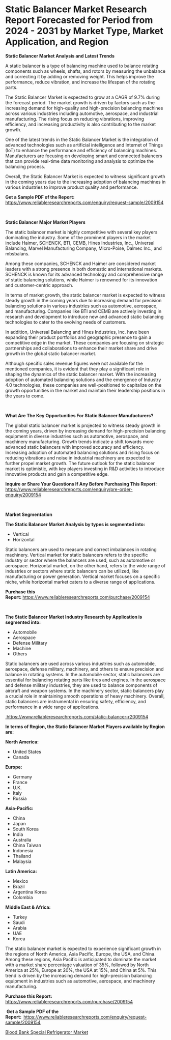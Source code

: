 <p><h1>Static Balancer Market Research Report Forecasted for Period from 2024 -  2031 by Market Type, Market Application, and Region</h1></p><p><strong>Static Balancer Market Analysis and Latest Trends</strong></p>
<p><p>A static balancer is a type of balancing machine used to balance rotating components such as wheels, shafts, and rotors by measuring the unbalance and correcting it by adding or removing weight. This helps improve the performance, reduce vibration, and increase the lifespan of the rotating parts.</p><p>The Static Balancer Market is expected to grow at a CAGR of 9.7% during the forecast period. The market growth is driven by factors such as the increasing demand for high-quality and high-precision balancing machines across various industries including automotive, aerospace, and industrial manufacturing. The rising focus on reducing vibrations, improving efficiency, and increasing productivity is also contributing to the market growth.</p><p>One of the latest trends in the Static Balancer Market is the integration of advanced technologies such as artificial intelligence and Internet of Things (IoT) to enhance the performance and efficiency of balancing machines. Manufacturers are focusing on developing smart and connected balancers that can provide real-time data monitoring and analysis to optimize the balancing process.</p><p>Overall, the Static Balancer Market is expected to witness significant growth in the coming years due to the increasing adoption of balancing machines in various industries to improve product quality and performance.</p></p>
<p><strong>Get a Sample PDF of the Report:&nbsp;</strong> <a href="https://www.reliableresearchreports.com/enquiry/request-sample/2009154">https://www.reliableresearchreports.com/enquiry/request-sample/2009154</a></p>
<p>&nbsp;</p>
<p><strong>Static Balancer Major Market Players</strong></p>
<p><p>The static balancer market is highly competitive with several key players dominating the industry. Some of the prominent players in the market include Haimer, SCHENCK, BTI, CEMB, Hines Industries, Inc., Universal Balancing, Marvel Manufacturing Company, Micro-Poise, Dalmec Inc., and mbsbalans.</p><p>Among these companies, SCHENCK and Haimer are considered market leaders with a strong presence in both domestic and international markets. SCHENCK is known for its advanced technology and comprehensive range of static balancing solutions, while Haimer is renowned for its innovation and customer-centric approach.</p><p>In terms of market growth, the static balancer market is expected to witness steady growth in the coming years due to increasing demand for precision balancing solutions in various industries such as automotive, aerospace, and manufacturing. Companies like BTI and CEMB are actively investing in research and development to introduce new and advanced static balancing technologies to cater to the evolving needs of customers.</p><p>In addition, Universal Balancing and Hines Industries, Inc. have been expanding their product portfolios and geographic presence to gain a competitive edge in the market. These companies are focusing on strategic partnerships and collaborations to enhance their market share and drive growth in the global static balancer market.</p><p>Although specific sales revenue figures were not available for the mentioned companies, it is evident that they play a significant role in shaping the dynamics of the static balancer market. With the increasing adoption of automated balancing solutions and the emergence of Industry 4.0 technologies, these companies are well-positioned to capitalize on the growth opportunities in the market and maintain their leadership positions in the years to come.</p></p>
<p>&nbsp;</p>
<p><strong>What Are The Key Opportunities For Static Balancer Manufacturers?</strong></p>
<p><p>The global static balancer market is projected to witness steady growth in the coming years, driven by increasing demand for high-precision balancing equipment in diverse industries such as automotive, aerospace, and machinery manufacturing. Growth trends indicate a shift towards more advanced static balancers with improved accuracy and efficiency. Increasing adoption of automated balancing solutions and rising focus on reducing vibrations and noise in industrial machinery are expected to further propel market growth. The future outlook for the static balancer market is optimistic, with key players investing in R&D activities to introduce innovative products and gain a competitive edge.</p></p>
<p><strong>Inquire or Share Your Questions If Any Before Purchasing This Report:</strong> <a href="https://www.reliableresearchreports.com/enquiry/pre-order-enquiry/2009154">https://www.reliableresearchreports.com/enquiry/pre-order-enquiry/2009154</a></p>
<p>&nbsp;</p>
<p><strong>Market Segmentation</strong></p>
<p><strong>The Static Balancer Market Analysis by types is segmented into:</strong></p>
<p><ul><li>Vertical</li><li>Horizontal</li></ul></p>
<p><p>Static balancers are used to measure and correct imbalances in rotating machinery. Vertical market for static balancers refers to the specific industry or sector where the balancers are used, such as automotive or aerospace. Horizontal market, on the other hand, refers to the wide range of industries or sectors where static balancers can be utilized, like manufacturing or power generation. Vertical market focuses on a specific niche, while horizontal market caters to a diverse range of applications.</p></p>
<p><strong>Purchase this Report:&nbsp;</strong><a href="https://www.reliableresearchreports.com/purchase/2009154">https://www.reliableresearchreports.com/purchase/2009154</a></p>
<p>&nbsp;</p>
<p><strong>The Static Balancer Market Industry Research by Application is segmented into:</strong></p>
<p><ul><li>Automobile</li><li>Aerospace</li><li>Defense Military</li><li>Machine</li><li>Others</li></ul></p>
<p><p>Static balancers are used across various industries such as automobile, aerospace, defense military, machinery, and others to ensure precision and balance in rotating systems. In the automobile sector, static balancers are essential for balancing rotating parts like tires and engines. In the aerospace and defense military industries, they are used to balance components of aircraft and weapon systems. In the machinery sector, static balancers play a crucial role in maintaining smooth operations of heavy machinery. Overall, static balancers are instrumental in ensuring safety, efficiency, and performance in a wide range of applications.</p></p>
<p><a href="https://www.reliableresearchreports.com/static-balancer-r2009154">&nbsp;https://www.reliableresearchreports.com/static-balancer-r2009154</a></p>
<p><strong>In terms of Region, the Static Balancer Market Players available by Region are:</strong></p>
<p>
    <p> <strong> North America: </strong>
        <ul>
            <li>United States</li>
            <li>Canada</li>
        </ul>
        </p> 
    <p> <strong> Europe: </strong>
        <ul>
            <li>Germany</li>
            <li>France</li>
            <li>U.K.</li>
            <li>Italy</li>
            <li>Russia</li>
        </ul>
        </p> 
    <p> <strong> Asia-Pacific: </strong>
        <ul>
            <li>China</li>
            <li>Japan</li>
            <li>South Korea</li>
            <li>India</li>
            <li>Australia</li>
            <li>China Taiwan</li>
            <li>Indonesia</li>
            <li>Thailand</li>
            <li>Malaysia</li>
        </ul>
        </p> 
    <p> <strong> Latin America: </strong>
        <ul>
            <li>Mexico</li>
            <li>Brazil</li>
            <li>Argentina Korea</li>
            <li>Colombia</li>
        </ul>
        </p> 
    <p> <strong> Middle East & Africa: </strong>
        <ul>
            <li>Turkey</li>
            <li>Saudi</li>
            <li>Arabia</li>
            <li>UAE</li>
            <li>Korea</li>
        </ul>
    </p>
    </p>
<p><p>The static balancer market is expected to experience significant growth in the regions of North America, Asia Pacific, Europe, the USA, and China. Among these regions, Asia Pacific is anticipated to dominate the market with a market share percentage valuation of 35%, followed by North America at 25%, Europe at 20%, the USA at 15%, and China at 5%. This trend is driven by the increasing demand for high-precision balancing equipment in industries such as automotive, aerospace, and machinery manufacturing.</p></p>
<p><strong>Purchase this Report: </strong><a href="https://www.reliableresearchreports.com/purchase/2009154">https://www.reliableresearchreports.com/purchase/2009154</a></p>
<p>&nbsp;<strong>Get a Sample PDF of the Report:&nbsp;&nbsp;</strong><a href="https://www.reliableresearchreports.com/enquiry/request-sample/2009154">https://www.reliableresearchreports.com/enquiry/request-sample/2009154</a></p>
<p><strong></strong></p>
<p><p><a href="https://silk-columnist-571.notion.site/Blood-Bank-Special-Refrigerator-Market-The-Key-To-Successful-Business-Strategy-Forecast-Till-2031-e0cec5b8b1d343a8aaa74fe064ecb583">Blood Bank Special Refrigerator Market</a></p></p>